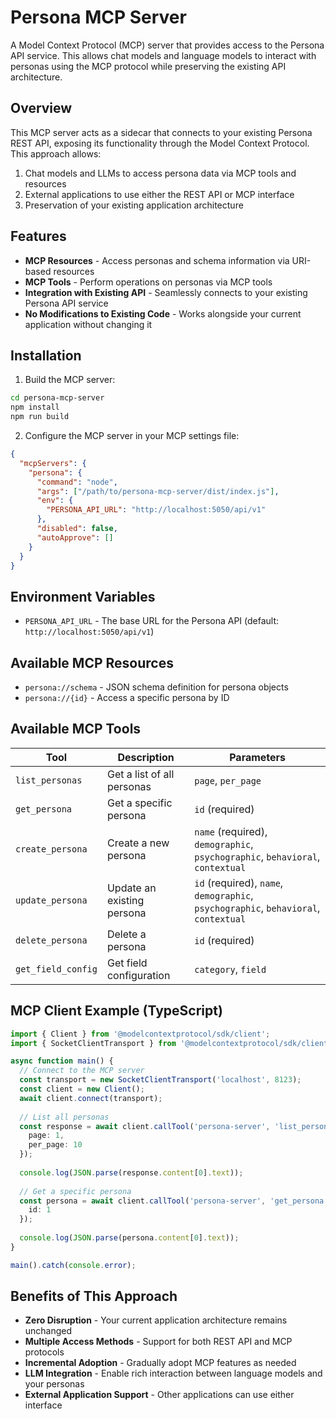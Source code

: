 # Persona MCP Server

A Model Context Protocol (MCP) server that provides access to the Persona API service. This allows chat models and language models to interact with personas using the MCP protocol while preserving the existing API architecture.

## Overview

This MCP server acts as a sidecar that connects to your existing Persona REST API, exposing its functionality through the Model Context Protocol. This approach allows:

1. Chat models and LLMs to access persona data via MCP tools and resources
2. External applications to use either the REST API or MCP interface
3. Preservation of your existing application architecture

## Features

- **MCP Resources** - Access personas and schema information via URI-based resources
- **MCP Tools** - Perform operations on personas via MCP tools
- **Integration with Existing API** - Seamlessly connects to your existing Persona API service
- **No Modifications to Existing Code** - Works alongside your current application without changing it

## Installation

1. Build the MCP server:

```bash
cd persona-mcp-server
npm install
npm run build
```

2. Configure the MCP server in your MCP settings file:

```json
{
  "mcpServers": {
    "persona": {
      "command": "node",
      "args": ["/path/to/persona-mcp-server/dist/index.js"],
      "env": {
        "PERSONA_API_URL": "http://localhost:5050/api/v1"
      },
      "disabled": false,
      "autoApprove": []
    }
  }
}
```

## Environment Variables

- `PERSONA_API_URL` - The base URL for the Persona API (default: `http://localhost:5050/api/v1`)

## Available MCP Resources

- `persona://schema` - JSON schema definition for persona objects
- `persona://{id}` - Access a specific persona by ID

## Available MCP Tools

| Tool | Description | Parameters |
|------|-------------|------------|
| `list_personas` | Get a list of all personas | `page`, `per_page` |
| `get_persona` | Get a specific persona | `id` (required) |
| `create_persona` | Create a new persona | `name` (required), `demographic`, `psychographic`, `behavioral`, `contextual` |
| `update_persona` | Update an existing persona | `id` (required), `name`, `demographic`, `psychographic`, `behavioral`, `contextual` |
| `delete_persona` | Delete a persona | `id` (required) |
| `get_field_config` | Get field configuration | `category`, `field` |

## MCP Client Example (TypeScript)

```typescript
import { Client } from '@modelcontextprotocol/sdk/client';
import { SocketClientTransport } from '@modelcontextprotocol/sdk/client/socket';

async function main() {
  // Connect to the MCP server
  const transport = new SocketClientTransport('localhost', 8123);
  const client = new Client();
  await client.connect(transport);
  
  // List all personas
  const response = await client.callTool('persona-server', 'list_personas', {
    page: 1,
    per_page: 10
  });
  
  console.log(JSON.parse(response.content[0].text));
  
  // Get a specific persona
  const persona = await client.callTool('persona-server', 'get_persona', {
    id: 1
  });
  
  console.log(JSON.parse(persona.content[0].text));
}

main().catch(console.error);
```

## Benefits of This Approach

- **Zero Disruption** - Your current application architecture remains unchanged
- **Multiple Access Methods** - Support for both REST API and MCP protocols 
- **Incremental Adoption** - Gradually adopt MCP features as needed
- **LLM Integration** - Enable rich interaction between language models and your personas
- **External Application Support** - Other applications can use either interface
